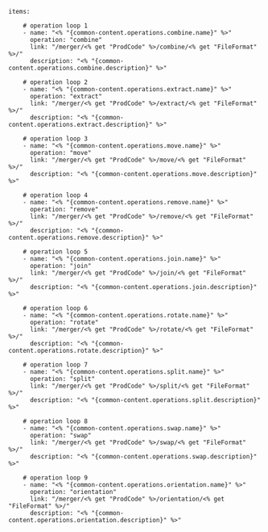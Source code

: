     items: 
          
        # operation loop 1
        - name: "<% "{common-content.operations.combine.name}" %>"
          operation: "combine"
          link: "/merger/<% get "ProdCode" %>/combine/<% get "FileFormat" %>/"
          description: "<% "{common-content.operations.combine.description}" %>"

        # operation loop 2
        - name: "<% "{common-content.operations.extract.name}" %>"
          operation: "extract"
          link: "/merger/<% get "ProdCode" %>/extract/<% get "FileFormat" %>/"
          description: "<% "{common-content.operations.extract.description}" %>"

        # operation loop 3
        - name: "<% "{common-content.operations.move.name}" %>"
          operation: "move"
          link: "/merger/<% get "ProdCode" %>/move/<% get "FileFormat" %>/"
          description: "<% "{common-content.operations.move.description}" %>"

        # operation loop 4
        - name: "<% "{common-content.operations.remove.name}" %>"
          operation: "remove"
          link: "/merger/<% get "ProdCode" %>/remove/<% get "FileFormat" %>/"
          description: "<% "{common-content.operations.remove.description}" %>"

        # operation loop 5
        - name: "<% "{common-content.operations.join.name}" %>"
          operation: "join"
          link: "/merger/<% get "ProdCode" %>/join/<% get "FileFormat" %>/"
          description: "<% "{common-content.operations.join.description}" %>"

        # operation loop 6
        - name: "<% "{common-content.operations.rotate.name}" %>"
          operation: "rotate"
          link: "/merger/<% get "ProdCode" %>/rotate/<% get "FileFormat" %>/"
          description: "<% "{common-content.operations.rotate.description}" %>"

        # operation loop 7
        - name: "<% "{common-content.operations.split.name}" %>"
          operation: "split"
          link: "/merger/<% get "ProdCode" %>/split/<% get "FileFormat" %>/"
          description: "<% "{common-content.operations.split.description}" %>"

        # operation loop 8
        - name: "<% "{common-content.operations.swap.name}" %>"
          operation: "swap"
          link: "/merger/<% get "ProdCode" %>/swap/<% get "FileFormat" %>/"
          description: "<% "{common-content.operations.swap.description}" %>"

        # operation loop 9
        - name: "<% "{common-content.operations.orientation.name}" %>"
          operation: "orientation"
          link: "/merger/<% get "ProdCode" %>/orientation/<% get "FileFormat" %>/"
          description: "<% "{common-content.operations.orientation.description}" %>"
          
        
          